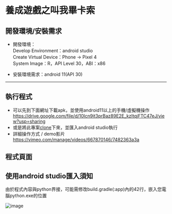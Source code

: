 # 養成遊戲之叫我畢卡索




## 開發環境/安裝需求

* 開發環境：<br>
  Develop Environment：android studio<br>
  Create Virtual Device：Phone -> Pixel 4<br>
  System Image：R，API Level 30，ABI：x86

* 安裝環境需求：android 11(API 30)
  
---

## 執行程式
* 可以先到下面網址下載apk，並使用android11以上的手機/虛擬機操作
  https://drive.google.com/file/d/10lcn9it3prBaz89E2E_kzItqjFTC47eJ/view?usp=sharing
* 或是將此專案[clone](https://github.com/imbianyunren/Picasso/archive/refs/heads/main.zip)下來，並匯入android studio執行
* 詳細操作方式 / demo影片
https://vimeo.com/manage/videos/667870146/7482363a3a

## 程式頁面


## 使用android studio匯入須知

由於程式內容與python界接，可能需修改build.gradle(:app)內的42行，嵌入您電腦python.exe的位置

![image](https://user-images.githubusercontent.com/60705979/149674692-355a50d8-5253-4ff5-ab87-037c56a6dcd9.png)

